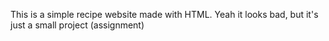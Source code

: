 This is a simple recipe website made with HTML. Yeah it looks bad, but it's just a small project (assignment)